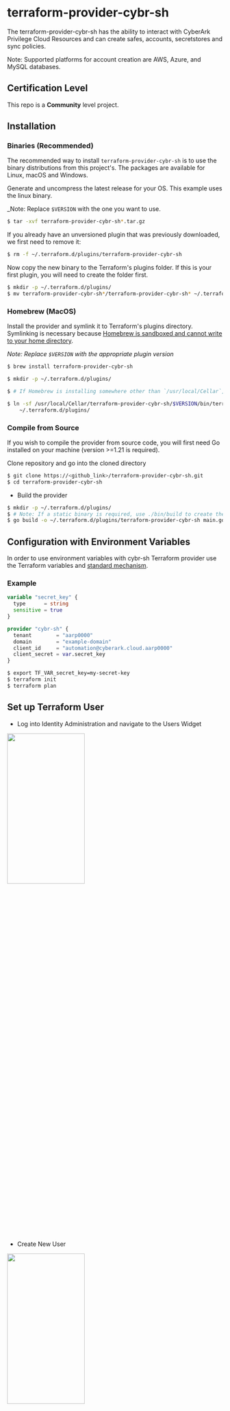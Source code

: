 # terraform-provider-cybr-sh

The terraform-provider-cybr-sh has the ability to interact with CyberArk Privilege Cloud Resources
and can create safes, accounts, secretstores and sync policies.

Note: Supported platforms for account creation are AWS, Azure, and MySQL databases.

## Certification Level

This repo is a **Community** level project.

## Installation

### Binaries (Recommended)
The recommended way to install `terraform-provider-cybr-sh` is to use the binary distributions from this project's.
The packages are available for Linux, macOS and Windows.

Generate and uncompress the latest release for your OS. This example uses the linux binary.

_Note: Replace `$VERSION` with the one you want to use.

```sh
$ tar -xvf terraform-provider-cybr-sh*.tar.gz
```

If you already have an unversioned plugin that was previously downloaded, we first need
to remove it:

```sh
$ rm -f ~/.terraform.d/plugins/terraform-provider-cybr-sh
```

Now copy the new binary to the Terraform's plugins folder. If this is your first plugin,
you will need to create the folder first.

```sh
$ mkdir -p ~/.terraform.d/plugins/
$ mv terraform-provider-cybr-sh*/terraform-provider-cybr-sh* ~/.terraform.d/plugins/
```

### Homebrew (MacOS)

Install the provider and symlink it to Terraform's plugins directory. Symlinking is
necessary because [Homebrew is sandboxed and cannot write to your home directory](https://github.com/Homebrew/brew/issues/2986).

_Note: Replace `$VERSION` with the appropriate plugin version_

```sh
$ brew install terraform-provider-cybr-sh

$ mkdir -p ~/.terraform.d/plugins/

$ # If Homebrew is installing somewhere other than `/usr/local/Cellar`, update the path as well.

$ ln -sf /usr/local/Cellar/terraform-provider-cybr-sh/$VERSION/bin/terraform-provider-cybr-sh_* \
    ~/.terraform.d/plugins/
```

### Compile from Source

If you wish to compile the provider from source code, you will first need Go installed
on your machine (version >=1.21 is required).

Clone repository and go into the cloned directory

```sh
$ git clone https://<github_link>/terraform-provider-cybr-sh.git
$ cd terraform-provider-cybr-sh
```

- Build the provider

```sh
$ mkdir -p ~/.terraform.d/plugins/
$ # Note: If a static binary is required, use ./bin/build to create the executable
$ go build -o ~/.terraform.d/plugins/terraform-provider-cybr-sh main.go
```

## Configuration with Environment Variables

In order to use environment variables with cybr-sh Terraform provider use the Terraform variables and [standard mechanism](https://developer.hashicorp.com/terraform/language/values/variables#environment-variables).

### Example

```terraform
variable "secret_key" {
  type      = string
  sensitive = true
}

provider "cybr-sh" {
  tenant        = "aarp0000"
  domain        = "example-domain"
  client_id     = "automation@cyberark.cloud.aarp0000"
  client_secret = var.secret_key
}
```

```sh
$ export TF_VAR_secret_key=my-secret-key
$ terraform init
$ terraform plan
```

## Set up Terraform User

- Log into Identity Administration and navigate to the Users Widget

<img src="img/users-widget.png" width="60%" height="30%">

- Create New User

<img src="img/add-user-widget.png"  width="60%" height="30%">

- Populate User Data

<img src="img/terraform-user.png"  width="60%" height="30%">

- Navigate to the Roles Widget

<img src="img/roles-widget.png" width="60%" height="30%">

- Add the new user to the Privilege Cloud Safe Managers Role

<img src="img/priv-safe-manager.png" width="60%" height="30%">

- Search for the Terraform User and Add

<img src="img/add-terraform-user.png" width="60%" height="30%">

## Documentation

### Provider
[cybr-sh provider](docs/index.md)

### Data Sources
- [Auth token](docs/data-sources/auth_token.md)

### Resources
- [AWS Account](docs/resources/aws_account.md)
- [AWS Secret Store](docs/resources/aws_secret_store.md)
- [Azure Account](docs/resources/azure_account.md)
- [Azure Secret Store](docs/resources/azure_secret_store.md)
- [DB Account](docs/resources/db_account.md)
- [Safe](docs/resources/safe.md)
- [Sync Policy](docs/resources/sync_policy.md)

## Usage instructions

See [here](examples/) for examples.

## Contributing
We welcome contributions of all kinds to this repository. For instructions on how to get started and descriptions
of our development workflows, please see our [contributing guide](CONTRIBUTING.md).

## License
This repository is licensed under Apache License 2.0 - see [`LICENSE`](LICENSE) for more details.
